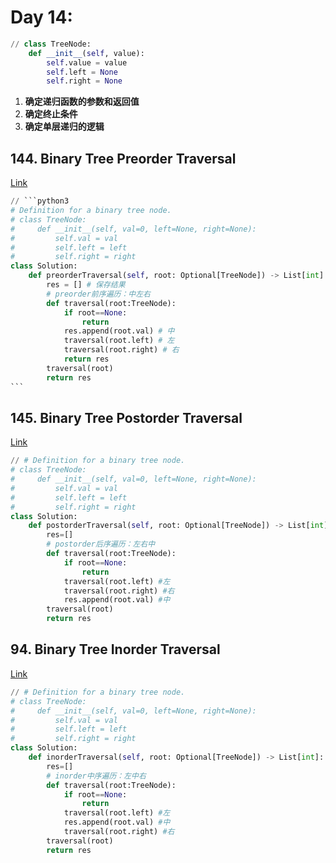 # Day 14:

```python
// class TreeNode: 
    def __init__(self, value):
        self.value = value
        self.left = None
        self.right = None
```

1. **确定递归函数的参数和返回值**
2. **确定终止条件**
3. **确定单层递归的逻辑**

## 144. Binary Tree Preorder Traversal

[Link](https://leetcode.com/problems/binary-tree-preorder-traversal/description/)

````python
// ```python3
# Definition for a binary tree node.
# class TreeNode:
#     def __init__(self, val=0, left=None, right=None):
#         self.val = val
#         self.left = left
#         self.right = right
class Solution:
    def preorderTraversal(self, root: Optional[TreeNode]) -> List[int]:
        res = [] # 保存结果
        # preorder前序遍历：中左右
        def traversal(root:TreeNode):
            if root==None:
                return
            res.append(root.val) # 中
            traversal(root.left) # 左
            traversal(root.right) # 右
            return res
        traversal(root)
        return res
```
````

## 145. Binary Tree Postorder Traversal

[Link](https://leetcode.com/problems/binary-tree-postorder-traversal/submissions/897478285/)

```python
// # Definition for a binary tree node.
# class TreeNode:
#     def __init__(self, val=0, left=None, right=None):
#         self.val = val
#         self.left = left
#         self.right = right
class Solution:
    def postorderTraversal(self, root: Optional[TreeNode]) -> List[int]:
        res=[]
        # postorder后序遍历：左右中
        def traversal(root:TreeNode):
            if root==None:
                return
            traversal(root.left) #左
            traversal(root.right) #右
            res.append(root.val) #中
        traversal(root)
        return res
```

## 94. Binary Tree Inorder Traversal

[Link](https://leetcode.com/problems/binary-tree-inorder-traversal/submissions/897479302/)

```python
// # Definition for a binary tree node.
# class TreeNode:
#     def __init__(self, val=0, left=None, right=None):
#         self.val = val
#         self.left = left
#         self.right = right
class Solution:
    def inorderTraversal(self, root: Optional[TreeNode]) -> List[int]:
        res=[]
        # inorder中序遍历：左中右
        def traversal(root:TreeNode):
            if root==None:
                return
            traversal(root.left) #左
            res.append(root.val) #中
            traversal(root.right) #右
        traversal(root)
        return res
            
```
